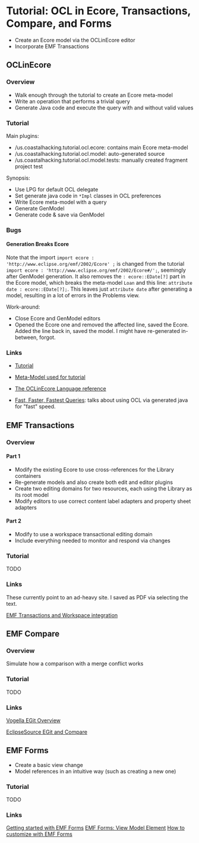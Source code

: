 
# Tutorial: OCL in Ecore, Transactions, Compare, and Forms

* Create an Ecore model via the OCLinEcore editor
* Incorporate EMF Transactions

## OCLinEcore

### Overview

* Walk enough through the tutorial to create an Ecore meta-model
* Write an operation that performs a trivial query
* Generate Java code and execute the query with and without valid values

### Tutorial

Main plugins:

* /us.coastalhacking.tutorial.ocl.ecore: contains main Ecore meta-model
* /us.coastalhacking.tutorial.ocl.model: auto-generated source
* /us.coastalhacking.tutorial.ocl.model.tests: manually created fragment project test

Synopsis:

* Use LPG for default OCL delegate
* Set generate java code in `*Impl` classes in OCL preferences
* Write Ecore meta-model with a query
* Generate GenModel
* Generate code & save via GenModel

### Bugs

#### Generation Breaks Ecore

Note that the import `import ecore : 'http://www.eclipse.org/emf/2002/Ecore' ;`
is changed from the tutorial `import ecore : 'http://www.eclipse.org/emf/2002/Ecore#/';`, seemingly after GenModel generation.
It also removes the `: ecore::EDate[?]` part in the Ecore model, which breaks the meta-model `Loan` and this line: `attribute date : ecore::EDate[?];`.
This leaves just `attribute date` after generating a model, resulting in a lot of errors in the Problems view.

Work-around:

* Close Ecore and GenModel editors
* Opened the Ecore one and removed the affected line, saved the Ecore. Added the line back in, saved the model. I might have re-generated in-between, forgot.

### Links

* [Tutorial](https://help.eclipse.org/photon/index.jsp?topic=%2Forg.eclipse.ocl.doc%2Fhelp%2FTutorials.html&anchor=OCLinEcoreTutorialHelpers)

* [Meta-Model used for tutorial](https://help.eclipse.org/photon/topic/org.eclipse.ocl.doc/references/4100-metamodel3.oclinecore)

* [The OCLinEcore Language reference](http://help.eclipse.org/photon/topic/org.eclipse.ocl.doc/help/OCLinEcore.html?cp=75_1_2)

* [Fast, Faster, Fastest Queries](https://www.eclipsecon.org/europe2012/sites/eclipsecon.org.europe2012/files/FastQueries.pdf): talks about using OCL via generated java for "fast" speed.

## EMF Transactions

### Overview

#### Part 1

* Modify the existing Ecore to use cross-references for the Library containers
* Re-generate models and also create both edit and editor plugins
* Create two editing domains for two resources, each using the Library as its root model
* Modify editors to use correct content label adapters and property sheet adapters

#### Part 2

* Modify to use a workspace transactional editing domain
* Include everything needed to monitor and respond via changes

### Tutorial

TODO

### Links

These currently point to an ad-heavy site. I saved as PDF via selecting the text.

[EMF Transactions and Workspace integration](https://www.linuxtopia.org/online_books/eclipse_documentation/eclipse_emf_model_transaction_developer_guide/nav/eclipse_emf_model_transaction_12)

## EMF Compare

### Overview

Simulate how a comparison with a merge conflict works

### Tutorial

TODO

### Links

[Vogella EGit Overview](http://www.vogella.com/tutorials/EclipseGit/article.html)

[EclipseSource EGit and Compare](https://eclipsesource.com/blogs/2015/04/13/collaborative-modeling-with-papyrus-emf-compare-and-egit/)


## EMF Forms

* Create a basic view change
* Model references in an intuitive way (such as creating a new one)
 
### Tutorial

TODO

### Links

[Getting started with EMF Forms](https://eclipsesource.com/blogs/tutorials/getting-started-with-EMF-Forms/)
[EMF Forms: View Model Element](https://eclipsesource.com/blogs/tutorials/emf-forms-view-model-elements/)
[How to customize with EMF Forms](https://eclipsesource.com/blogs/tutorials/how-to-customize-emf-forms/) 





